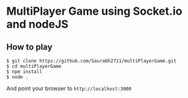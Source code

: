 
# MultiPlayer Game using Socket.io and nodeJS 


## How to play

```
$ git clone https://github.com/Saurabh2711/multiPlayerGame.git
$ cd multiPlayerGame
$ npm install
$ node .
```

And point your browser to `http://localhost:3000`

